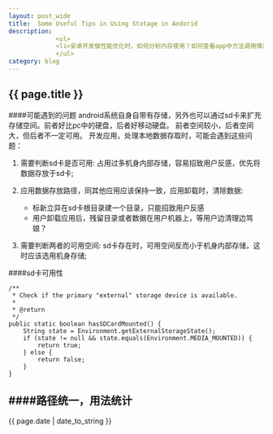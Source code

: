 ```yaml
---
layout: post_wide
title:  Some Useful Tips in Using Stotage in Andorid
description: 
             <ul>
             <li>安卓开发做性能优化时，如何分析内存使用？如何查看app中方法调用情况，找出性能瓶颈？
             </ul>
category: blog
---
```

<h2> {{ page.title }} </h2>

####可能遇到的问题
android系统自身自带有存储，另外也可以通过sd卡来扩充存储空间。前者好比pc中的硬盘，后者好移动硬盘。
前者空间较小，后者空间大，但后者不一定可用。
开发应用，处理本地数据存取时，可能会遇到这些问题：

1.  需要判断sd卡是否可用: 占用过多机身内部存储，容易招致用户反感，优先将数据存放于sd卡;
2.  应用数据存放路径，同其他应用应该保持一致，应用卸载时，清除数据:
    * 标新立异在sd卡根目录建一个目录，只能招致用户反感
    * 用户卸载应用后，残留目录或者数据在用户机器上，等用户边清理边骂娘？

3.  需要判断两者的可用空间: sd卡存在时，可用空间反而小于机身内部存储，这时应该选用机身存储;

####sd卡可用性

    /**
     * Check if the primary "external" storage device is available.
     * 
     * @return
     */
    public static boolean hasSDCardMounted() {
        String state = Environment.getExternalStorageState();
        if (state != null && state.equals(Environment.MEDIA_MOUNTED)) {
            return true;
        } else {
            return false;
        }
    }

####路径统一，用法统计
---

<p> {{ page.date | date_to_string }} </p>

